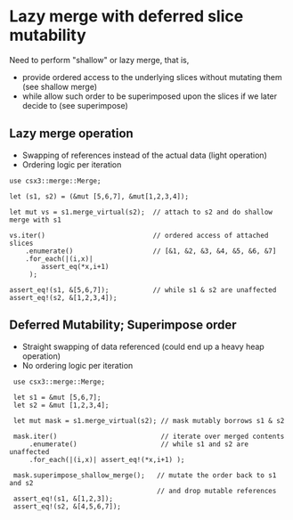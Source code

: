 # Lazy merge with deferred slice mutability
Need to perform "shallow" or lazy merge, that is,
* provide ordered access to the underlying slices without mutating them (see shallow merge)
* while allow such order to be superimposed upon the slices if we later decide to (see superimpose)

## Lazy merge operation 
* Swapping of references instead of the actual data (light operation)
* Ordering logic per iteration
```rust,noplayground
use csx3::merge::Merge;

let (s1, s2) = (&mut [5,6,7], &mut[1,2,3,4]);

let mut vs = s1.merge_virtual(s2);  // attach to s2 and do shallow merge with s1
 
vs.iter()                           // ordered access of attached slices
    .enumerate()                    // [&1, &2, &3, &4, &5, &6, &7]
    .for_each(|(i,x)| 
        assert_eq(*x,i+1) 
     );

assert_eq!(s1, &[5,6,7]);           // while s1 & s2 are unaffected
assert_eq!(s2, &[1,2,3,4]);
```
## Deferred Mutability; Superimpose order
* Straight swapping of data referenced (could end up a heavy heap operation)
* No ordering logic per iteration
```rust,noplayground
 use csx3::merge::Merge;

 let s1 = &mut [5,6,7];
 let s2 = &mut [1,2,3,4];

 let mut mask = s1.merge_virtual(s2); // mask mutably borrows s1 & s2

 mask.iter()                          // iterate over merged contents
     .enumerate()                     // while s1 and s2 are unaffected
     .for_each(|(i,x)| assert_eq!(*x,i+1) );

 mask.superimpose_shallow_merge();   // mutate the order back to s1 and s2
                                     // and drop mutable references
 assert_eq!(s1, &[1,2,3]);
 assert_eq!(s2, &[4,5,6,7]);
```
